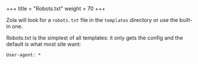 +++
title = "Robots.txt"
weight = 70
+++

Zola will look for a `robots.txt` file in the `templates` directory or
use the built-in one.

Robots.txt is the simplest of all templates: it only gets the config
and the default is what most site want:

```jinja2
User-agent: *
```

